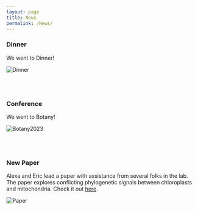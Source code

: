 ```yaml
---
layout: page
title: News
permalink: /News/
---
```



### Dinner

We went to Dinner!

![Dinner](https://walkerlab-uic.github.io/pictures/LabDinner.png)

<br>

<br>

### Conference

We went to Botany!

![Botany2023](https://walkerlab-uic.github.io/pictures/LabBotany.jpg)

<br>

<br>

### New Paper

Alexa and Eric lead a paper with assistance from several folks in the lab. The paper explores conflicting phylogenetic signals between chloroplasts and mitochondria. Check it out [here]( https://www.frontiersin.org/articles/10.3389/fpls.2023.1125107/full).

![Paper](https://walkerlab-uic.github.io/pictures/AlexaAndEricPaper.jpeg)